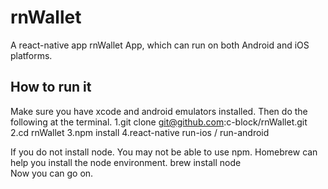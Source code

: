# rnWallet
A react-native app rnWallet App, which can run on both Android and iOS platforms.

## How to run it
Make sure you have xcode and android emulators installed.
Then do the following at the terminal.
1.git clone git@github.com:c-block/rnWallet.git
2.cd rnWallet
3.npm install
4.react-native run-ios / run-android

If you do not install node. You may not be able to use npm. 
Homebrew can help you install the node environment.
brew install node  
Now you can go on.


